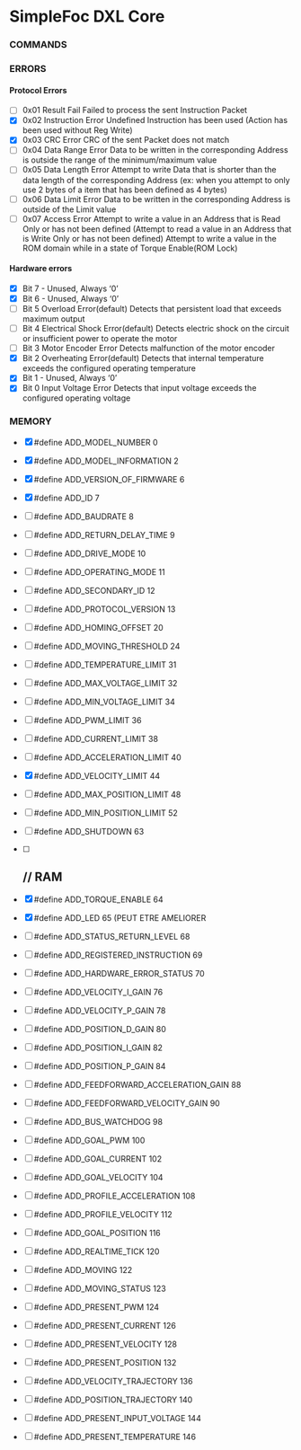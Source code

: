 # SimpleFoc DXL Core

### COMMANDS

### ERRORS

#### Protocol Errors

- [ ] 0x01 Result Fail Failed to process the sent Instruction Packet
- [x] 0x02 Instruction Error Undefined Instruction has been used (Action has been used without Reg Write)
- [x] 0x03 CRC Error CRC of the sent Packet does not match
- [ ] 0x04 Data Range Error Data to be written in the corresponding Address is outside the range of the minimum/maximum value
- [ ] 0x05 Data Length Error Attempt to write Data that is shorter than the data length of the corresponding Address (ex: when you attempt to only use 2 bytes of a item that has been defined as 4 bytes)
- [ ] 0x06 Data Limit Error Data to be written in the corresponding Address is outside of the Limit value
- [ ] 0x07 Access Error Attempt to write a value in an Address that is Read Only or has not been defined (Attempt to read a value in an Address that is Write Only or has not been defined) Attempt to write a value in the ROM domain while in a state of Torque Enable(ROM Lock)

#### Hardware errors

- [x] Bit 7 - Unused, Always ‘0’
- [x] Bit 6 - Unused, Always ‘0’
- [ ] Bit 5 Overload Error(default) Detects that persistent load that exceeds maximum output
- [ ] Bit 4 Electrical Shock Error(default) Detects electric shock on the circuit or insufficient power to operate the motor
- [ ] Bit 3 Motor Encoder Error Detects malfunction of the motor encoder
- [x] Bit 2 Overheating Error(default) Detects that internal temperature exceeds the configured operating temperature
- [x] Bit 1 - Unused, Always ‘0’
- [x] Bit 0 Input Voltage Error Detects that input voltage exceeds the configured operating voltage

### MEMORY

- [x] #define ADD_MODEL_NUMBER 0
    
- [x] #define ADD_MODEL_INFORMATION 2
    
- [x] #define ADD_VERSION_OF_FIRMWARE 6
    
- [x] #define ADD_ID 7
    
- [ ] #define ADD_BAUDRATE 8
    
- [ ] #define ADD_RETURN_DELAY_TIME 9
    
- [ ] #define ADD_DRIVE_MODE 10
    
- [ ] #define ADD_OPERATING_MODE 11
    
- [ ] #define ADD_SECONDARY_ID 12
    
- [ ] #define ADD_PROTOCOL_VERSION 13
    
- [ ] #define ADD_HOMING_OFFSET 20
    
- [ ] #define ADD_MOVING_THRESHOLD 24
    
- [ ] #define ADD_TEMPERATURE_LIMIT 31
    
- [ ] #define ADD_MAX_VOLTAGE_LIMIT 32
    
- [ ] #define ADD_MIN_VOLTAGE_LIMIT 34
    
- [ ] #define ADD_PWM_LIMIT 36
    
- [ ] #define ADD_CURRENT_LIMIT 38
    
- [ ] #define ADD_ACCELERATION_LIMIT 40
    
- [x] #define ADD_VELOCITY_LIMIT 44
    
- [ ] #define ADD_MAX_POSITION_LIMIT 48
    
- [ ] #define ADD_MIN_POSITION_LIMIT 52
    
- [ ] #define ADD_SHUTDOWN 63
    
- [ ] ## // RAM
    
- [x] #define ADD_TORQUE_ENABLE 64
    
- [x] #define ADD_LED 65 (PEUT ETRE AMELIORER
    
- [ ] #define ADD_STATUS_RETURN_LEVEL 68
    
- [ ] #define ADD_REGISTERED_INSTRUCTION 69
    
- [ ] #define ADD_HARDWARE_ERROR_STATUS 70
    
- [ ] #define ADD_VELOCITY_I_GAIN 76
    
- [ ] #define ADD_VELOCITY_P_GAIN 78
    
- [ ] #define ADD_POSITION_D_GAIN 80
    
- [ ] #define ADD_POSITION_I_GAIN 82
    
- [ ] #define ADD_POSITION_P_GAIN 84
    
- [ ] #define ADD_FEEDFORWARD_ACCELERATION_GAIN 88
    
- [ ] #define ADD_FEEDFORWARD_VELOCITY_GAIN 90
    
- [ ] #define ADD_BUS_WATCHDOG 98
    
- [ ] #define ADD_GOAL_PWM 100
    
- [ ] #define ADD_GOAL_CURRENT 102
    
- [ ] #define ADD_GOAL_VELOCITY 104
    
- [ ] #define ADD_PROFILE_ACCELERATION 108
    
- [ ] #define ADD_PROFILE_VELOCITY 112
    
- [ ] #define ADD_GOAL_POSITION 116
    
- [ ] #define ADD_REALTIME_TICK 120
    
- [ ] #define ADD_MOVING 122
    
- [ ] #define ADD_MOVING_STATUS 123
    
- [ ] #define ADD_PRESENT_PWM 124
    
- [ ] #define ADD_PRESENT_CURRENT 126
    
- [ ] #define ADD_PRESENT_VELOCITY 128
    
- [ ] #define ADD_PRESENT_POSITION 132
    
- [ ] #define ADD_VELOCITY_TRAJECTORY 136
    
- [ ] #define ADD_POSITION_TRAJECTORY 140
    
- [ ] #define ADD_PRESENT_INPUT_VOLTAGE 144
    
- [ ] #define ADD_PRESENT_TEMPERATURE 146